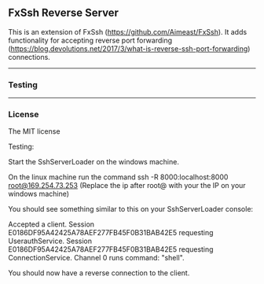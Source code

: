 ## FxSsh Reverse Server
This is an extension of FxSsh (https://github.com/Aimeast/FxSsh). It adds functionality for accepting reverse port forwarding (https://blog.devolutions.net/2017/3/what-is-reverse-ssh-port-forwarding) connections.

---

### Testing


---
### License
The MIT license

Testing:

Start the SshServerLoader on the windows machine.

On the linux machine run the command ssh -R 8000:localhost:8000 root@169.254.73.253
(Replace the ip after root@ with your the IP on your windows machine)

You should see something similar to this on your SshServerLoader console:

Accepted a client.
Session E0186DF95A42425A78AEF277FB45F0B31BAB42E5 requesting UserauthService.
Session E0186DF95A42425A78AEF277FB45F0B31BAB42E5 requesting ConnectionService.
Channel 0 runs command: "shell".

You should now have a reverse connection to the client.
